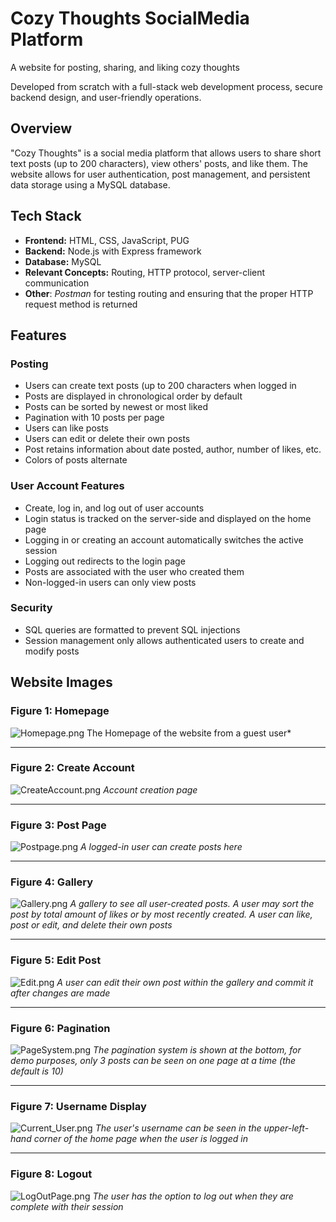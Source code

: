 # Cozy Thoughts SocialMedia Platform
A website for posting, sharing, and liking cozy thoughts

Developed from scratch with a full-stack web development process, secure backend design, and user-friendly operations.

## Overview
"Cozy Thoughts" is a social media platform that allows users to share short text posts (up to 200 characters), view others' posts, and like them.
The website allows for user authentication, post management, and persistent data storage using a MySQL database.

## Tech Stack
- **Frontend:** HTML, CSS, JavaScript, PUG
- **Backend:** Node.js with Express framework
- **Database:** MySQL
- **Relevant Concepts:** Routing, HTTP protocol, server-client communication
- **Other**: *Postman* for testing routing and ensuring that the proper HTTP request method is returned

## Features

### Posting
- Users can create text posts (up to 200 characters when logged in
- Posts are displayed in chronological order by default
- Posts can be sorted by newest or most liked
- Pagination with 10 posts per page
- Users can like posts
- Users can edit or delete their own posts
- Post retains information about date posted, author, number of likes, etc.
- Colors of posts alternate

### User Account Features
- Create, log in, and log out of user accounts
- Login status is tracked on the server-side and displayed on the home page
- Logging in or creating an account automatically switches the active session
- Logging out redirects to the login page
- Posts are associated with the user who created them
- Non-logged-in users can only view posts

### Security
- SQL queries are formatted to prevent SQL injections
- Session management only allows authenticated users to create and modify posts

## Website Images

### **Figure 1**: Homepage
![Homepage.png](/Images/Homepage.png)
The Homepage of the website from a guest user*

---

### **Figure 2**: Create Account
![CreateAccount.png](/Images/CreateAccount.png)
*Account creation page*

---

### **Figure 3**: Post Page 
![Postpage.png](/Images/Postpage.png)
*A logged-in user can create posts here*

---

### **Figure 4**: Gallery
![Gallery.png](/Images/Gallery.png)
*A gallery to see all user-created posts. A user may sort the post by total amount of likes or by most recently created. A user can like, post or edit, and delete their own posts*

---

### **Figure 5**: Edit Post
![Edit.png](/Images/Edit.png)
*A user can edit their own post within the gallery and commit it after changes are made*

---

### **Figure 6**: Pagination
![PageSystem.png](/Images/PageSystem.png)
*The pagination system is shown at the bottom, for demo purposes, only 3 posts can be seen on one page at a time (the default is 10)*

---

### **Figure 7:** Username Display
![Current_User.png](/Images/Current_User.png)
*The user's username can be seen in the upper-left-hand corner of the home page when the user is logged in*

---

### **Figure 8:** Logout
![LogOutPage.png](/Images/LogOutPage.png)
*The user has the option to log out when they are complete with their session*
